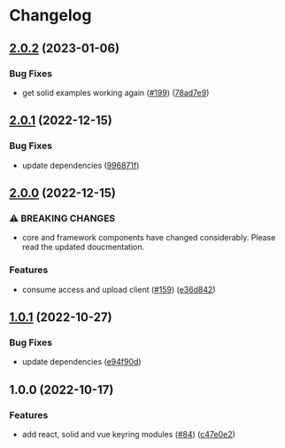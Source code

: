 # Changelog

## [2.0.2](https://github.com/web3-storage/w3ui/compare/solid-keyring-v2.0.1...solid-keyring-v2.0.2) (2023-01-06)


### Bug Fixes

* get solid examples working again ([#199](https://github.com/web3-storage/w3ui/issues/199)) ([78ad7e9](https://github.com/web3-storage/w3ui/commit/78ad7e91dd83eff4e62f09100ef75b1c97671e3f))

## [2.0.1](https://github.com/web3-storage/w3ui/compare/solid-keyring-v2.0.0...solid-keyring-v2.0.1) (2022-12-15)


### Bug Fixes

* update dependencies ([996871f](https://github.com/web3-storage/w3ui/commit/996871fc433659a56100e529a969fbb9c054e103))

## [2.0.0](https://github.com/web3-storage/w3ui/compare/solid-keyring-v1.0.1...solid-keyring-v2.0.0) (2022-12-15)


### ⚠ BREAKING CHANGES

* core and framework components have changed considerably. Please read the updated doucmentation.

### Features

* consume access and upload client ([#159](https://github.com/web3-storage/w3ui/issues/159)) ([e36d842](https://github.com/web3-storage/w3ui/commit/e36d842b1695032355ab29646c3dce6a33880517))

## [1.0.1](https://github.com/web3-storage/w3ui/compare/solid-keyring-v1.0.0...solid-keyring-v1.0.1) (2022-10-27)


### Bug Fixes

* update dependencies ([e94f90d](https://github.com/web3-storage/w3ui/commit/e94f90d08e575f16ca4a91c6032bc3af6a613fcf))

## 1.0.0 (2022-10-17)


### Features

* add react, solid and vue keyring modules ([#84](https://github.com/web3-storage/w3ui/issues/84)) ([c47e0e2](https://github.com/web3-storage/w3ui/commit/c47e0e2e6fdb9ec15ea120f261864db7b0107ac5))
